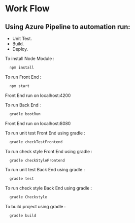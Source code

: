 
# Work Flow
## Using Azure Pipeline to automation run:
+ Unit Test.
+ Build.
+ Deploy.

To install Node Module :
```bash
  npm install
```

To run Front End :
```bash
  npm start
```
Front End run on localhost:4200

To run Back End :
```bash
  gradle bootRun
```
Front End run on localhost:8080

To run unit test Front End using gradle :
```bash
  gradle checkTestFrontend
```

To run check style Front End using gradle :
```bash
  gradle checkStyleFrontend
```

To run unit test Back End using gradle :
```bash
  gradle test
```

To run check style Back End using gradle :
```bash
  gradle Checkstyle
```

To build project using gradle :
```bash
  gradle build
```
